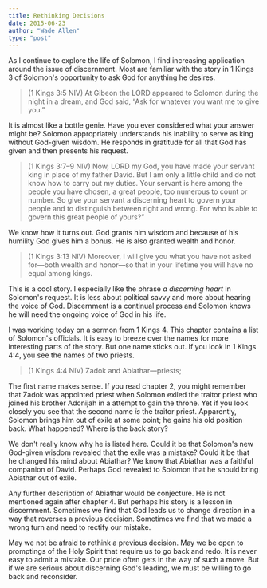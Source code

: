 ```yaml
---
title: Rethinking Decisions
date: 2015-06-23
author: "Wade Allen"
type: "post"
---
```

 
As I continue to explore the life of Solomon, I find increasing application around the issue of discernment. Most are familiar with the story in 1 Kings 3 of Solomon's opportunity to ask God for anything he desires. 

>(1 Kings 3:5 NIV) At Gibeon the LORD appeared to Solomon during the night in a dream, and God said, “Ask for whatever you want me to give you.”

It is almost like a bottle genie. Have you ever considered what your answer might be? Solomon appropriately understands his inability to serve as king without God-given wisdom. He responds in gratitude for all that God has given and then presents his request.

>(1 Kings 3:7–9 NIV) Now, LORD my God, you have made your servant king in place of my father David. But I am only a little child and do not know how to carry out my duties. Your servant is here among the people you have chosen, a great people, too numerous to count or number. So give your servant a discerning heart to govern your people and to distinguish between right and wrong. For who is able to govern this great people of yours?”

We know how it turns out. God grants him wisdom and because of his humility God gives him a bonus. He is also granted wealth and honor.

>(1 Kings 3:13 NIV) Moreover, I will give you what you have not asked for—both wealth and honor—so that in your lifetime you will have no equal among kings.

This is a cool story. I especially like the phrase *a discerning heart* in Solomon's request. It is less about political savvy and more about hearing the voice of God. Discernment is a continual process and Solomon knows he will need the ongoing voice of God in his life.

I was working today on a sermon from 1 Kings 4. This chapter contains a list of Solomon's officials. It is easy to breeze over the names for more interesting parts of the story. But one name sticks out. If you look in 1 Kings 4:4, you see the names of two priests.

>(1 Kings 4:4 NIV) Zadok and Abiathar—priests;

The first name makes sense. If you read chapter 2, you might remember that Zadok was appointed priest when Solomon exiled the traitor priest who joined his brother Adonijah in a attempt to gain the throne. Yet if you look closely you see that the second name *is* the traitor priest. Apparently, Solomon brings him out of exile at some point; he gains his old position back. What happened? Where is the back story?

We don't really know why he is listed here. Could it be that Solomon's new God-given wisdom revealed that the exile was a mistake? Could it be that he changed his mind about Abiathar? We know that Abiathar was a faithful companion of David. Perhaps God revealed to Solomon that he should bring Abiathar out of exile.

Any further description of Abiathar would be conjecture. He is not mentioned again after chapter 4. But perhaps his story is a lesson in discernment. Sometimes we find that God leads us to change direction in a way that reverses a previous decision. Sometimes we find that we made a wrong turn and need to rectify our mistake. 

May we not be afraid to rethink a previous decision. May we be open to promptings of the Holy Spirit that require us to go back and redo. It is never easy to admit a mistake. Our pride often gets in the way of such a move. But if we are serious about discerning God's leading, we must be willing to go back and reconsider.

